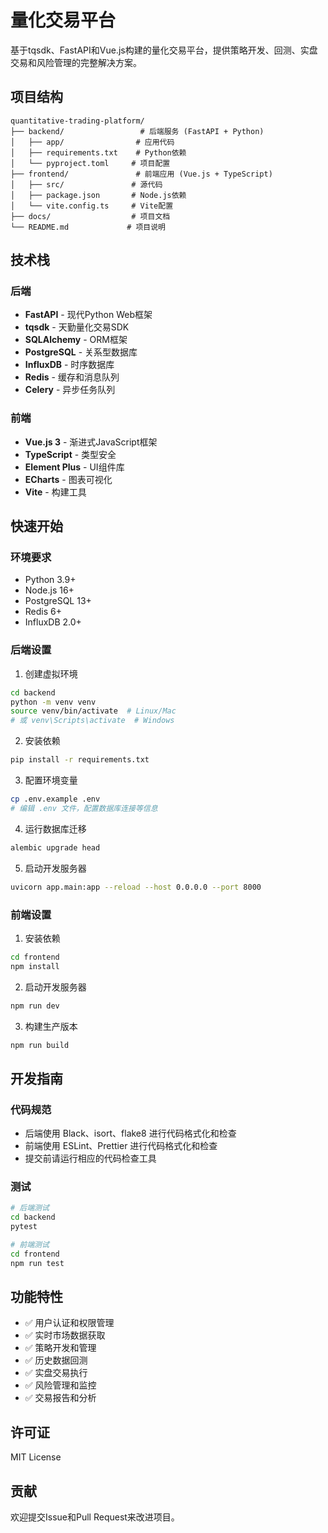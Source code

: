 # 量化交易平台

基于tqsdk、FastAPI和Vue.js构建的量化交易平台，提供策略开发、回测、实盘交易和风险管理的完整解决方案。

## 项目结构

```
quantitative-trading-platform/
├── backend/                 # 后端服务 (FastAPI + Python)
│   ├── app/                # 应用代码
│   ├── requirements.txt    # Python依赖
│   └── pyproject.toml     # 项目配置
├── frontend/               # 前端应用 (Vue.js + TypeScript)
│   ├── src/               # 源代码
│   ├── package.json       # Node.js依赖
│   └── vite.config.ts     # Vite配置
├── docs/                  # 项目文档
└── README.md             # 项目说明
```

## 技术栈

### 后端
- **FastAPI** - 现代Python Web框架
- **tqsdk** - 天勤量化交易SDK
- **SQLAlchemy** - ORM框架
- **PostgreSQL** - 关系型数据库
- **InfluxDB** - 时序数据库
- **Redis** - 缓存和消息队列
- **Celery** - 异步任务队列

### 前端
- **Vue.js 3** - 渐进式JavaScript框架
- **TypeScript** - 类型安全
- **Element Plus** - UI组件库
- **ECharts** - 图表可视化
- **Vite** - 构建工具

## 快速开始

### 环境要求

- Python 3.9+
- Node.js 16+
- PostgreSQL 13+
- Redis 6+
- InfluxDB 2.0+

### 后端设置

1. 创建虚拟环境
```bash
cd backend
python -m venv venv
source venv/bin/activate  # Linux/Mac
# 或 venv\Scripts\activate  # Windows
```

2. 安装依赖
```bash
pip install -r requirements.txt
```

3. 配置环境变量
```bash
cp .env.example .env
# 编辑 .env 文件，配置数据库连接等信息
```

4. 运行数据库迁移
```bash
alembic upgrade head
```

5. 启动开发服务器
```bash
uvicorn app.main:app --reload --host 0.0.0.0 --port 8000
```

### 前端设置

1. 安装依赖
```bash
cd frontend
npm install
```

2. 启动开发服务器
```bash
npm run dev
```

3. 构建生产版本
```bash
npm run build
```

## 开发指南

### 代码规范

- 后端使用 Black、isort、flake8 进行代码格式化和检查
- 前端使用 ESLint、Prettier 进行代码格式化和检查
- 提交前请运行相应的代码检查工具

### 测试

```bash
# 后端测试
cd backend
pytest

# 前端测试
cd frontend
npm run test
```

## 功能特性

- ✅ 用户认证和权限管理
- ✅ 实时市场数据获取
- ✅ 策略开发和管理
- ✅ 历史数据回测
- ✅ 实盘交易执行
- ✅ 风险管理和监控
- ✅ 交易报告和分析

## 许可证

MIT License

## 贡献

欢迎提交Issue和Pull Request来改进项目。